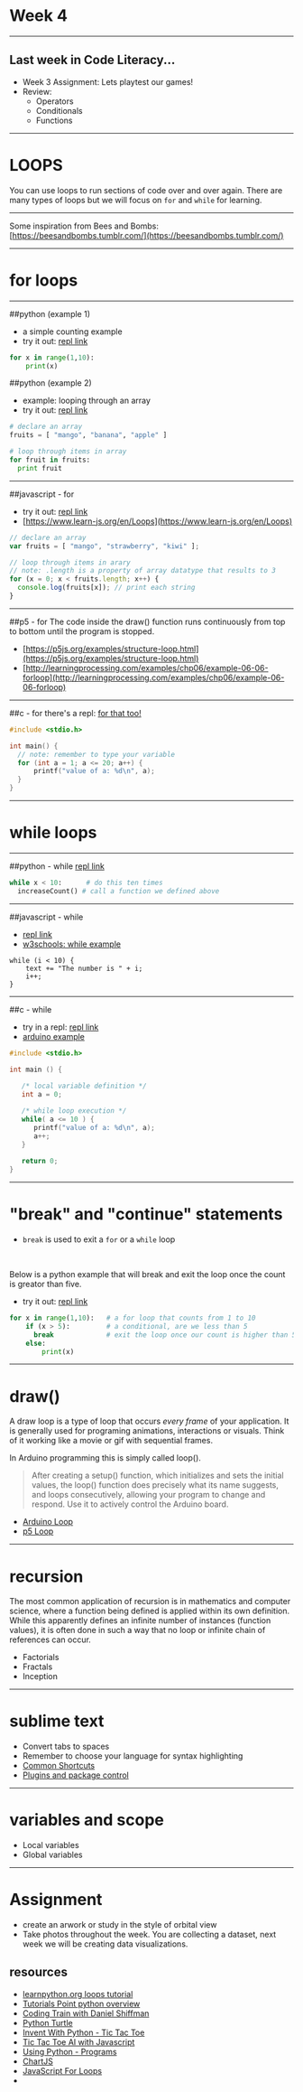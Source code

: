# Week 4

---

## Last week in Code Literacy...
- Week 3 Assignment: Lets playtest our games!
- Review:
	- Operators
	- Conditionals
	- Functions

---

# LOOPS
You can use loops to run sections of code over and over again.
There are many types of loops but we will focus on `for` and `while` for learning.


---

Some inspiration from Bees and Bombs: [https://beesandbombs.tumblr.com/](https://beesandbombs.tumblr.com/)


---

# for loops

---

##python (example 1)
- a simple counting example
- try it out: [repl link](https://repl.it/LaMW)

```python
for x in range(1,10):
	print(x)
```

##python (example 2)
- example: looping through an array
- try it out: [repl link](https://repl.it/L70G/0)

```python
# declare an array
fruits = [ "mango", "banana", "apple" ]

# loop through items in array
for fruit in fruits:
  print fruit
```

---

##javascript - for

- try it out: [repl link](https://repl.it/L70V/0)
- [https://www.learn-js.org/en/Loops](https://www.learn-js.org/en/Loops)

```javascript
// declare an array
var fruits = [ "mango", "strawberry", "kiwi" ];

// loop through items in arary
// note: .length is a property of array datatype that results to 3
for (x = 0; x < fruits.length; x++) {
  console.log(fruits[x]); // print each string
}
```

---

##p5 - for
The code inside the draw() function runs continuously from top to bottom until the program is stopped.

- [https://p5js.org/examples/structure-loop.html](https://p5js.org/examples/structure-loop.html)
- [http://learningprocessing.com/examples/chp06/example-06-06-forloop](http://learningprocessing.com/examples/chp06/example-06-06-forloop)

---

##c - for
there's a repl: [for that too!](https://repl.it/L709/0)

```c
#include <stdio.h>

int main() {
  // note: remember to type your variable
  for (int a = 1; a <= 20; a++) {
      printf("value of a: %d\n", a);
  }
}
```

---

# while loops

---

##python - while
[repl link](https://repl.it/L71v/0)

```python
while x < 10:      # do this ten times
  increaseCount() # call a function we defined above
```

---

##javascript - while
- [repl link](https://repl.it/L72P/1)
- [w3schools: while example](https://www.w3schools.com/js/tryit.asp?filename=tryjs_while)

```
while (i < 10) {
    text += "The number is " + i;
    i++;
}
```

---

##c - while
- try in a repl: [repl link](https://repl.it/L73B/0)
- [arduino example](https://www.arduino.cc/en/Tutorial/WhileStatementConditional)

```c
#include <stdio.h>
 
int main () {

   /* local variable definition */
   int a = 0;

   /* while loop execution */
   while( a <= 10 ) {
      printf("value of a: %d\n", a);
      a++;
   }
 
   return 0;
}
```

---

# "break" and "continue" statements

- `break` is used to exit a `for` or a `while` loop

<br/>

Below is a python example that will break and exit the loop once the count is greator than five.

- try it out: [repl link](https://repl.it/LaMW)

```python
for x in range(1,10):	# a for loop that counts from 1 to 10
	if (x > 5): 		# a conditional, are we less than 5
	  break 			# exit the loop once our count is higher than 5
	else:
		print(x)
```

---

# draw()
A draw loop is a type of loop that occurs *every frame* of your application. It is generally used for programing animations, interactions or visuals. Think of it working like a movie or gif with sequential frames.

In Arduino programming this is simply called loop().

>After creating a setup() function, which initializes and sets the initial values, the loop() function does precisely what its name suggests, and loops consecutively, allowing your program to change and respond. Use it to actively control the Arduino board.


- [Arduino Loop](https://www.arduino.cc/en/Reference/Loop)
- [p5 Loop](https://p5js.org/examples/structure-loop.html)

---

# recursion
The most common application of recursion is in mathematics and computer science, where a function being defined is applied within its own definition. While this apparently defines an infinite number of instances (function values), it is often done in such a way that no loop or infinite chain of references can occur.

- Factorials
- Fractals
- Inception

---

# sublime text
- Convert tabs to spaces
- Remember to choose your language for syntax highlighting
- [Common Shortcuts](http://docs.sublimetext.info/en/latest/reference/keyboard_shortcuts_osx.html)
- [Plugins and package control](https://packagecontrol.io/)

---

# variables and scope
- Local variables
- Global variables


---

# Assignment

- create an arwork or study in the style of orbital view
- Take photos throughout the week. You are collecting a dataset, next week we will be creating data visualizations.


## resources

- [learnpython.org loops tutorial](https://www.learnpython.org/en/Loops)
- [Tutorials Point python overview](https://www.tutorialspoint.com/python/)
- [Coding Train with Daniel Shiffman](https://www.youtube.com/watch?v=h4ApLHe8tbk)
- [Python Turtle](https://www.youtube.com/watch?v=Grc1-j4EvTk)
- [Invent With Python - Tic Tac Toe](https://inventwithpython.com/chapter10.html)
- [Tic Tac Toe AI with Javascript](https://mostafa-samir.github.io/Tic-Tac-Toe-AI/)
- [Using Python - Programs](http://usingpython.com/programs/)
- [ChartJS](http://www.chartjs.org/)
- [JavaScript For Loops](https://www.w3schools.com/js/js_loop_for.asp)
- 